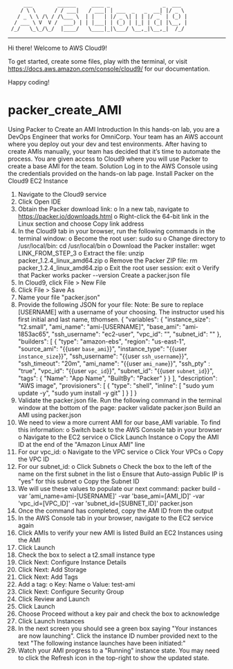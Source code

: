          ___        ______     ____ _                 _  ___  
        / \ \      / / ___|   / ___| | ___  _   _  __| |/ _ \ 
       / _ \ \ /\ / /\___ \  | |   | |/ _ \| | | |/ _` | (_) |
      / ___ \ V  V /  ___) | | |___| | (_) | |_| | (_| |\__, |
     /_/   \_\_/\_/  |____/   \____|_|\___/ \__,_|\__,_|  /_/ 
 ----------------------------------------------------------------- 


Hi there! Welcome to AWS Cloud9!

To get started, create some files, play with the terminal,
or visit https://docs.aws.amazon.com/console/cloud9/ for our documentation.

Happy coding!
# packer_create_AMI


Using Packer to Create an AMI
Introduction
In this hands-on lab, you are a DevOps Engineer that works for OmniCorp. Your team has an AWS account where you deploy out your dev and test environments. After having to create AMIs manually, your team has decided that it’s time to automate the process. You are given access to Cloud9 where you will use Packer to create a base AMI for the team.
Solution
Log in to the AWS Console using the credentials provided on the hands-on lab page.
Install Packer on the Cloud9 EC2 Instance
1.	Navigate to the Cloud9 service
2.	Click Open IDE
3.	Obtain the Packer download link:
o	In a new tab, navigate to https://packer.io/downloads.html
o	Right-click the 64-bit link in the Linux section and choose Copy link address
4.	In the Cloud9 tab in your browser, run the following commands in the terminal window:
o	Become the root user:
  sudo su
o	Change directory to /usr/local/bin:
  cd /usr/local/bin
o	Download the Packer installer:
  wget LINK_FROM_STEP_3
o	Extract the file:
  unzip packer_1.2.4_linux_amd64.zip
o	Remove the Packer ZIP file:
  rm packer_1.2.4_linux_amd64.zip
o	Exit the root user session:
  exit
o	Verify that Packer works
  packer --version
Create a packer.json file
1.	In Cloud9, click File > New File
2.	Click File > Save As
3.	Name your file "packer.json"
4.	Provide the following JSON for your file:
Note: Be sure to replace [USERNAME] with a username of your choosing. The instructor used his first initial and last name, tthomsen.
 {
   "variables": {
     "instance_size": "t2.small",
     "ami_name": "ami-[USERNAME]",
     "base_ami": "ami-1853ac65",
     "ssh_username": "ec2-user",
     "vpc_id": "",
     "subnet_id": ""
   },
   "builders": [
     {
       "type": "amazon-ebs",
       "region": "us-east-1",
       "source_ami": "{{user `base_ami`}}",
       "instance_type": "{{user `instance_size`}}",
       "ssh_username": "{{user `ssh_username`}}",
       "ssh_timeout": "20m",
       "ami_name": "{{user `ami_name`}}",
       "ssh_pty" : "true",
       "vpc_id": "{{user `vpc_id`}}",
       "subnet_id": "{{user `subnet_id`}}",
       "tags": {
         "Name": "App Name",
         "BuiltBy": "Packer"
       }
     }
   ],
   "description": "AWS image",
   "provisioners": [
     {
       "type": "shell",
       "inline": [
         "sudo yum update -y",
         "sudo yum install -y git"
       ]
     }
   ]
 }
5.	Validate the packer.json file. Run the following command in the terminal window at the bottom of the page:
 packer validate packer.json
Build an AMI using packer.json
1.	We need to view a more current AMI for our base_AMI variable. To find this information:
o	Switch back to the AWS Console tab in your browser
o	Navigate to the EC2 service
o	Click Launch Instance
o	Copy the AMI ID at the end of the "Amazon Linux AMI" line
2.	For our vpc_id:
o	Navigate to the VPC service
o	Click Your VPCs
o	Copy the VPC ID
3.	For our subnet_id:
o	Click Subnets
o	Check the box to the left of the name on the first subnet in the list
o	Ensure that Auto-assign Public IP is "yes" for this subnet
o	Copy the Subnet ID
4.	We will use these values to populate our next command:
 packer build -var 'ami_name=ami-[USERNAME]' -var 'base_ami=[AMI_ID]' -var 'vpc_id=[VPC_ID]' -var 'subnet_id=[SUBNET_ID]' packer.json
5.	Once the command has completed, copy the AMI ID from the output
6.	In the AWS Console tab in your browser, navigate to the EC2 service again
7.	Click AMIs to verify your new AMI is listed
Build an EC2 Instances using the AMI
1.	Click Launch
2.	Check the box to select a t2.small instance type
3.	Click Next: Configure Instance Details
4.	Click Next: Add Storage
5.	Click Next: Add Tags
6.	Add a tag:
o	Key: Name
o	Value: test-ami
7.	Click Next: Configure Security Group
8.	Click Review and Launch
9.	Click Launch
10.	Choose Proceed without a key pair and check the box to acknowledge
11.	Click Launch Instances
12.	In the next screen you should see a green box saying "Your instances are now launching". Click the instance ID number provided next to the text "The following instance launches have been initiated:"
13.	Watch your AMI progress to a "Running" instance state. You may need to click the Refresh icon in the top-right to show the updated state.


